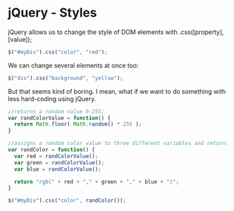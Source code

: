 # jQuery - Styles

jQuery allows us to change the style of DOM elements with .css([property],[value]);

```js
$("#myDiv").css("color", "red");
```

We can change several elements at once too:

```js
$("div").css("background", "yellow");
```

But that seems kind of boring. I mean, what if we want to do something with less hard-coding using jQuery.

```js
//returns a random value 0-255;
var randColorValue = function() {
  return Math.floor( Math.random() * 255 );
}

//assigns a random color value to three different variables and returns a proper rgb value
var randColor = function() {
  var red = randColorValue();
  var green = randColorValue();
  var blue = randColorValue();

  return "rgb(" + red + "," + green + "," + blue + ")";
}

$("#myDiv").css("color", randColor());
```
